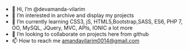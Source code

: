 - 👋 Hi, I’m @devamanda-vilarim
- 👀 I’m interested in archive and display my projects
- 🌱 I’m currently learning CSS3, jS, HTML5,Bootstrap,SASS, ES6, PHP 7, OO, MySQL, JQuery, MVC, APIs, IONIC a lot more
- 💞️ I’m looking to collaborate on projects here from github
- 📫 How to reach me amandavilarim0014@gmail.com

<!---
devamanda-vilarim/devamanda-vilarim is a ✨ special ✨ repository because its `README.md` (this file) appears on your GitHub profile.
You can click the Preview link to take a look at your changes.
--->
